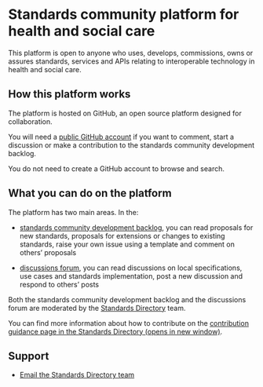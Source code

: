 # Standards community platform for health and social care 
This platform is open to anyone who uses, develops, commissions, owns or assures standards, services and APIs relating to interoperable technology in health and social care. 

## How this platform works
The platform is hosted on GitHub, an open source platform designed for collaboration. 

You will need a [public GitHub account](https://github.com/) if you want to comment, start a discussion or make a contribution to the standards community development backlog.

You do not need to create a GitHub account to browse and search.  

## What you can do on the platform

The platform has two main areas. In the:

- [standards community development backlog](https://github.com/Marvell-Consulting/standards-directory-community-platform/projects/1), 
you can read proposals for new standards, proposals for extensions or changes to existing standards, raise your own issue using a template and comment on others’ proposals

- [discussions forum](https://github.com/Marvell-Consulting/standards-directory-community-platform/discussions),
you can read discussions on local specifications, use cases and standards implementation, post a new discussion and respond to others’ posts


Both the standards community development backlog and the discussions forum are moderated by the [Standards Directory](#) team. 

You can find more information about how to contribute on the [contribution guidance page in the Standards Directory (opens in new window)](https://nhs-standards-registry.herokuapp.com/v5/community-contribution).


## Support

- [Email the Standards Directory team](#)
